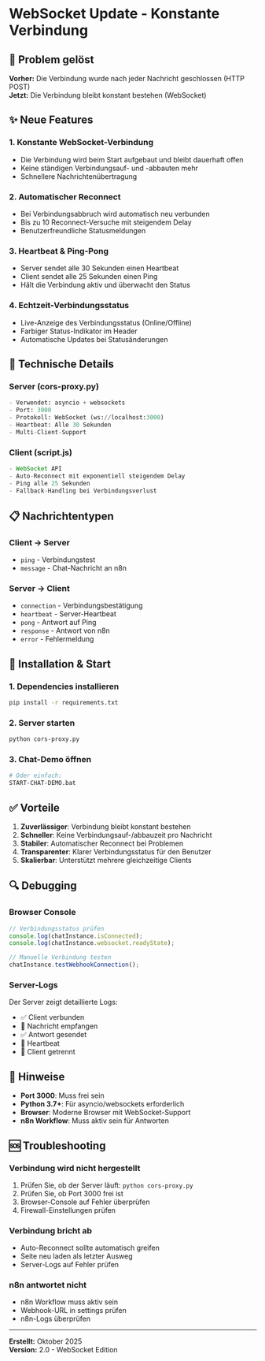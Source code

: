 # WebSocket Update - Konstante Verbindung

## 🎯 Problem gelöst

**Vorher:** Die Verbindung wurde nach jeder Nachricht geschlossen (HTTP POST)  
**Jetzt:** Die Verbindung bleibt konstant bestehen (WebSocket)

## ✨ Neue Features

### 1. **Konstante WebSocket-Verbindung**
- Die Verbindung wird beim Start aufgebaut und bleibt dauerhaft offen
- Keine ständigen Verbindungsauf- und -abbauten mehr
- Schnellere Nachrichtenübertragung

### 2. **Automatischer Reconnect**
- Bei Verbindungsabbruch wird automatisch neu verbunden
- Bis zu 10 Reconnect-Versuche mit steigendem Delay
- Benutzerfreundliche Statusmeldungen

### 3. **Heartbeat & Ping-Pong**
- Server sendet alle 30 Sekunden einen Heartbeat
- Client sendet alle 25 Sekunden einen Ping
- Hält die Verbindung aktiv und überwacht den Status

### 4. **Echtzeit-Verbindungsstatus**
- Live-Anzeige des Verbindungsstatus (Online/Offline)
- Farbiger Status-Indikator im Header
- Automatische Updates bei Statusänderungen

## 🔧 Technische Details

### Server (cors-proxy.py)
```python
- Verwendet: asyncio + websockets
- Port: 3000
- Protokoll: WebSocket (ws://localhost:3000)
- Heartbeat: Alle 30 Sekunden
- Multi-Client-Support
```

### Client (script.js)
```javascript
- WebSocket API
- Auto-Reconnect mit exponentiell steigendem Delay
- Ping alle 25 Sekunden
- Fallback-Handling bei Verbindungsverlust
```

## 📋 Nachrichtentypen

### Client → Server
- `ping` - Verbindungstest
- `message` - Chat-Nachricht an n8n

### Server → Client
- `connection` - Verbindungsbestätigung
- `heartbeat` - Server-Heartbeat
- `pong` - Antwort auf Ping
- `response` - Antwort von n8n
- `error` - Fehlermeldung

## 🚀 Installation & Start

### 1. Dependencies installieren
```bash
pip install -r requirements.txt
```

### 2. Server starten
```bash
python cors-proxy.py
```

### 3. Chat-Demo öffnen
```bash
# Oder einfach:
START-CHAT-DEMO.bat
```

## ✅ Vorteile

1. **Zuverlässiger**: Verbindung bleibt konstant bestehen
2. **Schneller**: Keine Verbindungsauf-/abbauzeit pro Nachricht
3. **Stabiler**: Automatischer Reconnect bei Problemen
4. **Transparenter**: Klarer Verbindungsstatus für den Benutzer
5. **Skalierbar**: Unterstützt mehrere gleichzeitige Clients

## 🔍 Debugging

### Browser Console
```javascript
// Verbindungsstatus prüfen
console.log(chatInstance.isConnected);
console.log(chatInstance.websocket.readyState);

// Manuelle Verbindung testen
chatInstance.testWebhookConnection();
```

### Server-Logs
Der Server zeigt detaillierte Logs:
- ✅ Client verbunden
- 📨 Nachricht empfangen
- ✅ Antwort gesendet
- 💓 Heartbeat
- 🔌 Client getrennt

## 📝 Hinweise

- **Port 3000**: Muss frei sein
- **Python 3.7+**: Für asyncio/websockets erforderlich
- **Browser**: Moderne Browser mit WebSocket-Support
- **n8n Workflow**: Muss aktiv sein für Antworten

## 🆘 Troubleshooting

### Verbindung wird nicht hergestellt
1. Prüfen Sie, ob der Server läuft: `python cors-proxy.py`
2. Prüfen Sie, ob Port 3000 frei ist
3. Browser-Console auf Fehler überprüfen
4. Firewall-Einstellungen prüfen

### Verbindung bricht ab
- Auto-Reconnect sollte automatisch greifen
- Seite neu laden als letzter Ausweg
- Server-Logs auf Fehler prüfen

### n8n antwortet nicht
- n8n Workflow muss aktiv sein
- Webhook-URL in settings prüfen
- n8n-Logs überprüfen

---

**Erstellt:** Oktober 2025  
**Version:** 2.0 - WebSocket Edition




